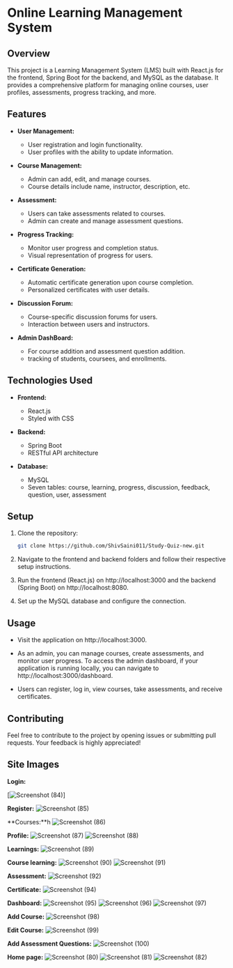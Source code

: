 # Online Learning Management System

## Overview

This project is a Learning Management System (LMS) built with React.js for the frontend, Spring Boot for the backend, and MySQL as the database. It provides a comprehensive platform for managing online courses, user profiles, assessments, progress tracking, and more.

## Features

- **User Management:**
  - User registration and login functionality.
  - User profiles with the ability to update information.

- **Course Management:**
  - Admin can add, edit, and manage courses.
  - Course details include name, instructor, description, etc.
  
- **Assessment:**
  - Users can take assessments related to courses.
  - Admin can create and manage assessment questions.

- **Progress Tracking:**
  - Monitor user progress and completion status.
  - Visual representation of progress for users.

- **Certificate Generation:**
  - Automatic certificate generation upon course completion.
  - Personalized certificates with user details.

- **Discussion Forum:**
  - Course-specific discussion forums for users.
  - Interaction between users and instructors.

- **Admin DashBoard:**
  - For course addition and assessment question addition.
  - tracking of students, coursees, and enrollments. 

## Technologies Used

- **Frontend:**
  - React.js
  - Styled with CSS

- **Backend:**
  - Spring Boot
  - RESTful API architecture

- **Database:**
  - MySQL
  - Seven tables: course, learning, progress, discussion, feedback, question, user, assessment

## Setup

1. Clone the repository:

    ```bash
    git clone https://github.com/ShivSaini011/Study-Quiz-new.git
    ```

2. Navigate to the frontend and backend folders and follow their respective setup instructions.

3. Run the frontend (React.js) on http://localhost:3000 and the backend (Spring Boot) on http://localhost:8080.

4. Set up the MySQL database and configure the connection.

## Usage

- Visit the application on http://localhost:3000.

- As an admin, you can manage courses, create assessments, and monitor user progress. To access the admin dashboard, if your application is running locally, you can navigate to http://localhost:3000/dashboard.

- Users can register, log in, view courses, take assessments, and receive certificates.

## Contributing

Feel free to contribute to the project by opening issues or submitting pull requests. Your feedback is highly appreciated!


## Site Images
**Login:**

[![Screenshot (84)](https://github.com/ShivSaini011/Study-Quiz-new/blob/main/assets/img1.png)]



**Register:**
![Screenshot (85)](https://github.com/ShivSaini011/Study-Quiz-new/blob/main/assets/img2.png)



**Courses:**h
![Screenshot (86)](https://github.com/ShivSaini011/Study-Quiz-new/blob/main/assets/img3.png)



**Profile:**
![Screenshot (87)](https://github.com/ShivSaini011/Study-Quiz-new/blob/main/assets/img4.png)
![Screenshot (88)](https://github.com/ShivSaini011/Study-Quiz-new/blob/main/assets/img5.png)



**Learnings:**
![Screenshot (89)](https://github.com/ShivSaini011/Study-Quiz-new/blob/main/assets/img6.png)



**Course learning:**
![Screenshot (90)](https://github.com/ShivSaini011/Study-Quiz-new/blob/main/assets/img7.png)
![Screenshot (91)](https://github.com/ShivSaini011/Study-Quiz-new/blob/main/assets/img8.png)



**Assessment:**
![Screenshot (92)](https://github.com/ShivSaini011/Study-Quiz-new/blob/main/assets/img9.png)



**Certificate:**
![Screenshot (94)](https://github.com/ShivSaini011/Study-Quiz-new/blob/main/assets/img10.png)



**Dashboard:**
![Screenshot (95)](https://github.com/ShivSaini011/Study-Quiz-new/blob/main/assets/img11.png)
![Screenshot (96)](https://github.com/ShivSaini011/Study-Quiz-new/blob/main/assets/img12.png)
![Screenshot (97)](https://github.com/ShivSaini011/Study-Quiz-new/blob/main/assets/img13.png)



**Add Course:**
![Screenshot (98)](https://github.com/ShivSaini011/Study-Quiz-new/blob/main/assets/img14.png)



**Edit Course:**
![Screenshot (99)](https://github.com/ShivSaini011/Study-Quiz-new/blob/main/assets/img15.png)



**Add Assessment Questions:**
![Screenshot (100)](https://github.com/ShivSaini011/Study-Quiz-new/blob/main/assets/img16.png)



**Home page:**
![Screenshot (80)](https://github.com/ShivSaini011/Study-Quiz-new/blob/main/assets/img17.png)
![Screenshot (81)](https://github.com/ShivSaini011/Study-Quiz-new/blob/main/assets/img18.png)
![Screenshot (82)](https://github.com/ShivSaini011/Study-Quiz-new/blob/main/assets/img19.png)
